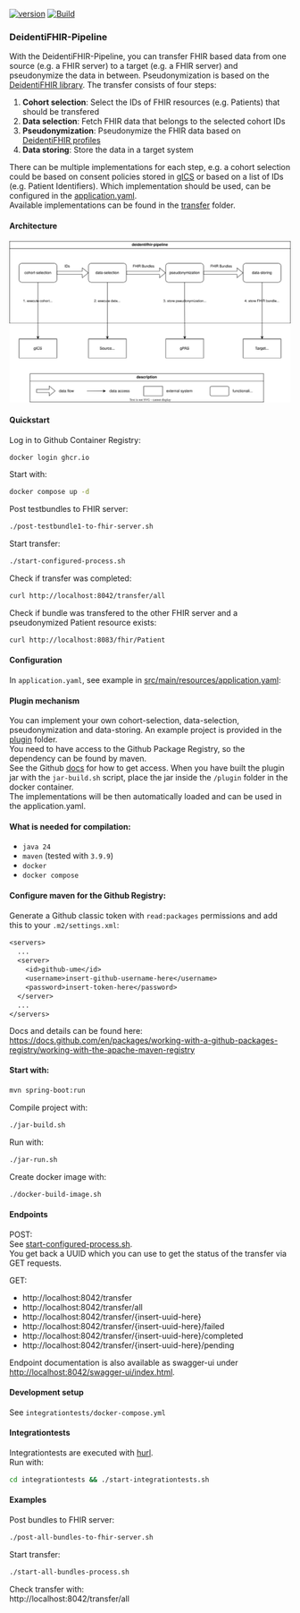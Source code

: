 [![version](https://img.shields.io/github/v/release/UMEssen/DeidentiFHIR-Pipeline)](https://github.com/UMEssen/DeidentiFHIR-Pipeline/releases)
[![Build](https://github.com/UMEssen/DeidentiFHIR-Pipeline/actions/workflows/maven-build-and-test.yml/badge.svg?branch=main)](https://github.com/UMEssen/DeidentiFHIR-Pipeline/actions/workflows/maven-build-and-test.yml)
### DeidentiFHIR-Pipeline
With the DeidentiFHIR-Pipeline, you can transfer FHIR based data from one source (e.g. a FHIR server) to a target 
(e.g. a FHIR server) and pseudonymize the data in between. Pseudonymization is based on the 
[DeidentiFHIR library](https://github.com/UMEssen/DeidentiFHIR). 
The transfer consists of four steps:
1. **Cohort selection**: Select the IDs of FHIR resources (e.g. Patients) that should be transfered
2. **Data selection**: Fetch FHIR data that belongs to the selected cohort IDs
3. **Pseudonymization**: Pseudonymize the FHIR data based on [DeidentiFHIR profiles](https://github.com/UMEssen/DeidentiFHIR)
4. **Data storing**: Store the data in a target system

There can be multiple implementations for each step, e.g. a cohort selection could be based on consent policies stored 
in [gICS](https://www.ths-greifswald.de/forscher/gics/) or based on a list of IDs (e.g. Patient Identifiers). 
Which implementation should be used, can be configured in the [application.yaml](./src/main/resources/application.yaml).  
Available implementations can be found in the [transfer](./src/main/java/de/ume/deidentifhirpipeline/transfer/) folder. 

#### Architecture
![](./architecture.svg)

#### Quickstart
Log in to Github Container Registry:
```bash
docker login ghcr.io
```
Start with: 
```bash 
docker compose up -d
```
Post testbundles to FHIR server:
```bash
./post-testbundle1-to-fhir-server.sh
```
Start transfer: 
```bash
./start-configured-process.sh
```
Check if transfer was completed: 
```bash
curl http://localhost:8042/transfer/all
```
Check if bundle was transfered to the other FHIR server and a pseudonymized Patient resource exists: 
```bash
curl http://localhost:8083/fhir/Patient
```

#### Configuration
In `application.yaml`, see example in [src/main/resources/application.yaml](./src/main/resources/application.yaml):

#### Plugin mechanism
You can implement your own cohort-selection, data-selection, pseudonymization and data-storing. 
An example project is provided in the [plugin](./plugin) folder.  
You need to have access to the Github Package Registry, so the dependency can be found by maven.  
See the Github [docs](https://docs.github.com/en/packages/working-with-a-github-packages-registry/working-with-the-apache-maven-registry) for how to get access. 
When you have built the plugin jar with the `jar-build.sh` script, place the jar inside the `/plugin` folder in the docker container.  
The implementations will be then automatically loaded and can be used in the application.yaml. 

#### What is needed for compilation: 
- `java 24`
- `maven` (tested with `3.9.9`)
- `docker`
- `docker compose`

#### Configure maven for the Github Registry:
Generate a Github classic token with `read:packages` permissions and add this to your `.m2/settings.xml`: 
```
<servers>
  ...
  <server>
    <id>github-ume</id>
    <username>insert-github-username-here</username>
    <password>insert-token-here</password>
  </server>
  ...
</servers>
```
Docs and details can be found here: https://docs.github.com/en/packages/working-with-a-github-packages-registry/working-with-the-apache-maven-registry
#### Start with: 
```bash
mvn spring-boot:run
```

Compile project with:
```bash 
./jar-build.sh
```
Run with:
```bash
./jar-run.sh
```

Create docker image with: 
```bash
./docker-build-image.sh
```
#### Endpoints

POST:  
See [start-configured-process.sh](./start-configured-process.sh).  
You get back a UUID which you can use to get the status of the transfer via GET requests.

GET:
- http://localhost:8042/transfer
- http://localhost:8042/transfer/all
- http://localhost:8042/transfer/{insert-uuid-here}
- http://localhost:8042/transfer/{insert-uuid-here}/failed
- http://localhost:8042/transfer/{insert-uuid-here}/completed
- http://localhost:8042/transfer/{insert-uuid-here}/pending

Endpoint documentation is also available as swagger-ui under 
[http://localhost:8042/swagger-ui/index.html](http://localhost:8042/swagger-ui/index.html).

#### Development setup
See `integrationtests/docker-compose.yml`

#### Integrationtests
Integrationtests are executed with [hurl](https://github.com/Orange-OpenSource/hurl).  
Run with: 
```bash
cd integrationtests && ./start-integrationtests.sh
```

#### Examples
Post bundles to FHIR server:
```bash
./post-all-bundles-to-fhir-server.sh
```
Start transfer:
```bash 
./start-all-bundles-process.sh
```
Check transfer with:  
http://localhost:8042/transfer/all

